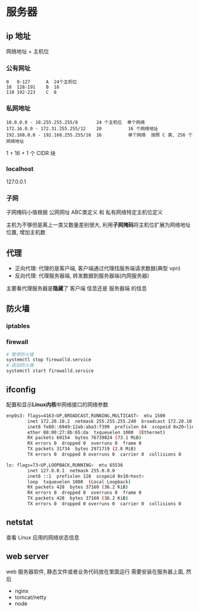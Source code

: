 # 服务器

## ip 地址

网络地址 + 主机位

### 公有网址

```text
0   0-127      A  24个主机位
10  128-191    B  16
110 192-223    C  8
```

### 私网地址

```text
10.0.0.0 - 10.255.255.255/8       24 个主机位  单个网络
172.16.0.0 - 172.31.255.255/12    20          16 个网络地址     
192.168.0.0 - 192.168.255.255/16  16          单个网络  按照 C 类, 256 个网络地址
```

1 + 16 + 1 个 CIDR 块

### localhost

127.0.0.1

### 子网

子网掩码小值根据 公网网址 ABC类定义 和 私有网络特定主机位定义

主机为不够但是离上一类又数量差别很大, 利用**子网掩码**将主机位扩展为网络地址位置, 增加主机数

## 代理

- 正向代理: 代理的是客户端, 客户端通过代理找服务端请求数据(典型 vpn)
- 反向代理: 代理服务器端, 转发数据到服务器端(内网服务器)

主要看代理服务器是**隐藏**了 客户端 信息还是 服务器端 的信息

## 防火墙

### iptables

### firewall

```bash
# 暂停防火墙
systemctl stop firewalld.service
# 启动防火墙
systemctl start firewalld.service
```

## ifconfig

配置和显示**Linux内核**中网络接口的网络参数

```bash
enp0s3: flags=4163<UP,BROADCAST,RUNNING,MULTICAST>  mtu 1500
        inet 172.20.10.2  netmask 255.255.255.240  broadcast 172.20.10.15
        inet6 fe80::6949:12ab:aba3:f399  prefixlen 64  scopeid 0x20<link>
        ether 08:00:27:8b:65:da  txqueuelen 1000  (Ethernet)
        RX packets 60154  bytes 76739824 (73.1 MiB)
        RX errors 0  dropped 0  overruns 0  frame 0
        TX packets 31734  bytes 2971719 (2.8 MiB)
        TX errors 0  dropped 0 overruns 0  carrier 0  collisions 0

lo: flags=73<UP,LOOPBACK,RUNNING>  mtu 65536
        inet 127.0.0.1  netmask 255.0.0.0
        inet6 ::1  prefixlen 128  scopeid 0x10<host>
        loop  txqueuelen 1000  (Local Loopback)
        RX packets 428  bytes 37160 (36.2 KiB)
        RX errors 0  dropped 0  overruns 0  frame 0
        TX packets 428  bytes 37160 (36.2 KiB)
        TX errors 0  dropped 0 overruns 0  carrier 0  collisions 0
```

## netstat

查看 Linux 应用的网络状态信息

## web server

web 服务器软件, 静态文件或者业务代码放在里面运行
需要安装在服务器上面, 然后

- nginx
- tomcat/netty
- node